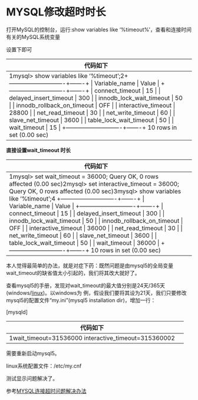 # MYSQL修改超时时长

打开MySQL的控制台，运行:show variables like ‘%timeout%’，查看和连接时间有关的MySQL系统变量

设置下即可

| 代码如下                                                     |      |
| ------------------------------------------------------------ | ---- |
| 1mysql> show variables like ‘%timeout’;2+—————————-+——-+  \| Variable_name \| Value \|  +—————————-+——-+  \| connect_timeout \| 15 \|  \| delayed_insert_timeout \| 300 \|  \| innodb_lock_wait_timeout \| 50 \|  \| innodb_rollback_on_timeout \| OFF \|  \| interactive_timeout \| 28800 \|  \| net_read_timeout \| 30 \|  \| net_write_timeout \| 60 \|  \| slave_net_timeout \| 3600 \|  \| table_lock_wait_timeout \| 50 \|  \| wait_timeout \| 15 \|  +—————————-+——-+  10 rows in set (0.00 sec) |      |

**直接设置wait_timeout 时长**

| 代码如下                                                     |      |
| ------------------------------------------------------------ | ---- |
| 1mysql> set wait_timeout = 36000;  Query OK, 0 rows affected (0.00 sec)2mysql> set interactive_timeout = 36000;  Query OK, 0 rows affected (0.00 sec)3mysql> show variables like ‘%timeout’;4  +—————————-+——-+  \| Variable_name \| Value \|  +—————————-+——-+  \| connect_timeout \| 15 \|  \| delayed_insert_timeout \| 300 \|  \| innodb_lock_wait_timeout \| 50 \|  \| innodb_rollback_on_timeout \| OFF \|  \| interactive_timeout \| 36000 \|  \| net_read_timeout \| 30 \|  \| net_write_timeout \| 60 \|  \| slave_net_timeout \| 3600 \|  \| table_lock_wait_timeout \| 50 \|  \| wait_timeout \| 36000 \|  +—————————-+——-+  10 rows in set (0.00 sec) |      |


本人觉得最简单的办法，就是对症下药：既然问题是由mysql5的全局变量wait_timeout的缺省值太小引起的，我们将其改大就好了。

查看mysql5的手册，发现对wait_timeout的最大值分别是24天/365天(windows/[linux](http://www.111cn.net/list-156/))。以windows为 例，假设我们要将其设为21天，我们只要修改mysql5的配置文件“my.ini”(mysql5 installation dir)，增加一行：

[mysqld]



| 代码如下                                              |      |
| ----------------------------------------------------- | ---- |
| 1wait_timeout=31536000  interactive_timeout=315360002 |      |

 



需要重新启动mysql5。

linux系统配置文件：/etc/my.cnf

测试显示问题解决了。



参考[MYSQL连接超时问题解决办法](http://www.111cn.net/database/mysql/53567.htm)

